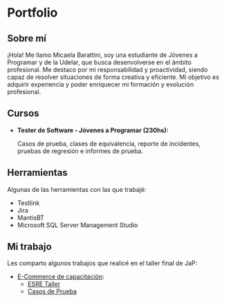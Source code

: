# Portfolio
## Sobre mí
¡Hola! Me llamo Micaela Barattini, soy una estudiante de Jóvenes a Programar y de la Udelar, que busca desenvolverse en el ámbito profesional. Me destaco por mi responsabilidad y proactividad, siendo capaz de resolver situaciones de forma creativa y eficiente. Mi objetivo es adquirir experiencia y poder enriquecer mi formación y evolución profesional.

## Cursos
* **Tester de Software - Jóvenes a Programar (230hs):**

  Casos de prueba, clases de equivalencia, reporte de incidentes, pruebas de regresión e informes de prueba.
  
## Herramientas
Algunas de las herramientas con las que trabajé:
* Testlink
* Jira
* MantisBT
* Microsoft SQL Server Management Studio

## Mi trabajo
Les comparto algunos trabajos que realicé en el taller final de JaP:

* [E-Commerce de capacitación](https://japceibal.github.io/e-mercado-TESTING/index.html):
  * [ESRE Taller](https://docs.google.com/document/d/1agDhyG1lRxmuP8pyGAe5-b4shAxdR0Iu)
  * [Casos de Prueba](https://docs.google.com/spreadsheets/d/1N8yNB0i-iiIeSOrZ1B7NnnXMR0cu11AC)
